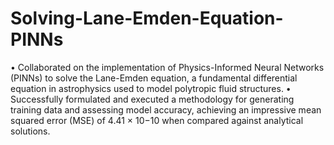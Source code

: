 # Solving-Lane-Emden-Equation-PINNs

• Collaborated on the implementation of Physics-Informed Neural Networks (PINNs) to solve the Lane-Emden equation, a fundamental differential equation in astrophysics used to model polytropic fluid structures.
• Successfully formulated and executed a methodology for generating training data and assessing model accuracy, achieving an impressive mean squared error (MSE) of 4.41 × 10−10 when compared against analytical solutions.
